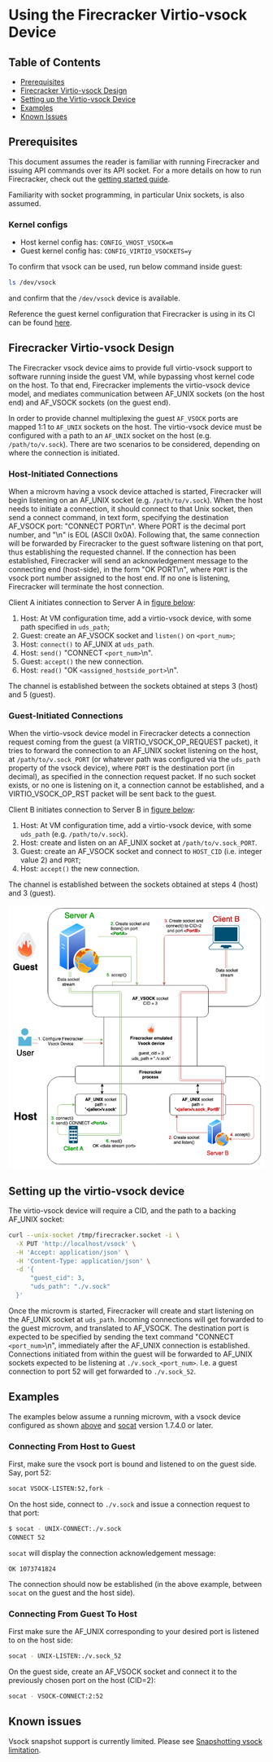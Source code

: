 # Using the Firecracker Virtio-vsock Device

## Table of Contents

- [Prerequisites](#prerequisites)
- [Firecracker Virtio-vsock Design](#firecracker-virtio-vsock-design)
- [Setting up the Virtio-vsock Device](#setting-up-the-virtio-vsock-device)
- [Examples](#examples)
- [Known Issues](#known-issues)

## Prerequisites

This document assumes the reader is familiar with running Firecracker and
issuing API commands over its API socket. For a more details on how to run
Firecracker, check out the [getting started guide](getting-started.md).

Familiarity with socket programming, in particular Unix sockets, is also
assumed.

### Kernel configs

- Host kernel config has: `CONFIG_VHOST_VSOCK=m`
- Guest kernel config has: `CONFIG_VIRTIO_VSOCKETS=y`

To confirm that vsock can be used, run below command inside guest:

```bash
ls /dev/vsock
```

and confirm that the `/dev/vsock` device is available.

Reference the guest kernel configuration that Firecracker is using in its CI can
be found [here](../resources/guest_configs/).

## Firecracker Virtio-vsock Design

The Firecracker vsock device aims to provide full virtio-vsock support to
software running inside the guest VM, while bypassing vhost kernel code on the
host. To that end, Firecracker implements the virtio-vsock device model, and
mediates communication between AF_UNIX sockets (on the host end) and AF_VSOCK
sockets (on the guest end).

In order to provide channel multiplexing the guest `AF_VSOCK` ports are mapped
1:1 to `AF_UNIX` sockets on the host. The virtio-vsock device must be configured
with a path to an `AF_UNIX` socket on the host (e.g. `/path/to/v.sock`). There
are two scenarios to be considered, depending on where the connection is
initiated.

### Host-Initiated Connections

When a microvm having a vsock device attached is started, Firecracker will begin
listening on an AF_UNIX socket (e.g. `/path/to/v.sock`). When the host needs to
initiate a connection, it should connect to that Unix socket, then send a
connect command, in text form, specifying the destination AF_VSOCK port:
"CONNECT PORT\\n". Where PORT is the decimal port number, and "\\n" is EOL
(ASCII 0x0A). Following that, the same connection will be forwarded by
Firecracker to the guest software listening on that port, thus establishing the
requested channel. If the connection has been established, Firecracker will send
an acknowledgement message to the connecting end (host-side), in the form "OK
PORT\\n", where `PORT` is the vsock port number assigned to the host end. If no
one is listening, Firecracker will terminate the host connection.

Client A initiates connection to Server A in [figure below](#vsock-connections):

1. Host: At VM configuration time, add a virtio-vsock device, with some path
   specified in `uds_path`;
1. Guest: create an AF_VSOCK socket and `listen()` on `<port_num>`;
1. Host: `connect()` to AF_UNIX at `uds_path`.
1. Host: `send()` "CONNECT `<port_num>`\\n".
1. Guest: `accept()` the new connection.
1. Host: `read()` "OK `<assigned_hostside_port>`\\n".

The channel is established between the sockets obtained at steps 3 (host) and 5
(guest).

### Guest-Initiated Connections

When the virtio-vsock device model in Firecracker detects a connection request
coming from the guest (a VIRTIO_VSOCK_OP_REQUEST packet), it tries to forward
the connection to an AF_UNIX socket listening on the host, at
`/path/to/v.sock_PORT` (or whatever path was configured via the `uds_path`
property of the vsock device), where `PORT` is the destination port (in
decimal), as specified in the connection request packet. If no such socket
exists, or no one is listening on it, a connection cannot be established, and a
VIRTIO_VSOCK_OP_RST packet will be sent back to the guest.

Client B initiates connection to Server B in [figure below](#vsock-connections):

1. Host: At VM configuration time, add a virtio-vsock device, with some
   `uds_path` (e.g. `/path/to/v.sock`).
1. Host: create and listen on an AF_UNIX socket at `/path/to/v.sock_PORT`.
1. Guest: create an AF_VSOCK socket and connect to `HOST_CID` (i.e. integer
   value 2) and `PORT`;
1. Host: `accept()` the new connection.

The channel is established between the sockets obtained at steps 4 (host) and 3
(guest).

![Vsock Connections](images/vsock-connections.png?raw=true "Vsock Connections")

## Setting up the virtio-vsock device

The virtio-vsock device will require a CID, and the path to a backing AF_UNIX
socket:

```bash
curl --unix-socket /tmp/firecracker.socket -i \
  -X PUT 'http://localhost/vsock' \
  -H 'Accept: application/json' \
  -H 'Content-Type: application/json' \
  -d '{
      "guest_cid": 3,
      "uds_path": "./v.sock"
  }'
```

Once the microvm is started, Firecracker will create and start listening on the
AF_UNIX socket at `uds_path`. Incoming connections will get forwarded to the
guest microvm, and translated to AF_VSOCK. The destination port is expected to
be specified by sending the text command "CONNECT `<port_num>`\\n", immediately
after the AF_UNIX connection is established. Connections initiated from within
the guest will be forwarded to AF_UNIX sockets expected to be listening at
`./v.sock_<port_num>`. I.e. a guest connection to port 52 will get forwarded to
`./v.sock_52`.

## Examples

The examples below assume a running microvm, with a vsock device configured as
shown [above](#setting-up-the-virtio-vsock-device) and
[socat](http://www.dest-unreach.org/socat/) version 1.7.4.0 or later.

### Connecting From Host to Guest

First, make sure the vsock port is bound and listened to on the guest side. Say,
port 52:

```bash
socat VSOCK-LISTEN:52,fork -
```

On the host side, connect to `./v.sock` and issue a connection request to that
port:

```bash
$ socat - UNIX-CONNECT:./v.sock
CONNECT 52
```

`socat` will display the connection acknowledgement message:

```console
OK 1073741824
```

The connection should now be established (in the above example, between `socat`
on the guest and the host side).

### Connecting From Guest To Host

First make sure the AF_UNIX corresponding to your desired port is listened to on
the host side:

```bash
socat - UNIX-LISTEN:./v.sock_52
```

On the guest side, create an AF_VSOCK socket and connect it to the previously
chosen port on the host (CID=2):

```bash
socat - VSOCK-CONNECT:2:52
```

## Known issues

Vsock snapshot support is currently limited. Please see
[Snapshotting vsock limitation](snapshotting/snapshot-support.md#vsock-device-limitation).
